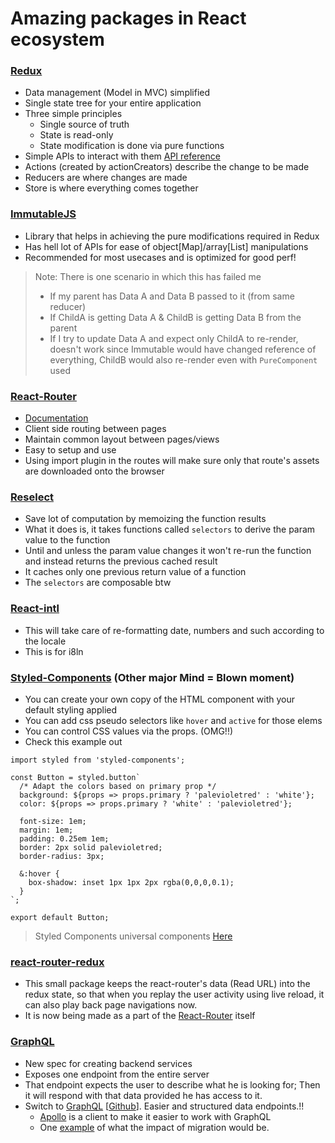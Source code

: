 # Amazing packages in React ecosystem

### [Redux](http://redux.js.org/)

* Data management (Model in MVC) simplified
* Single state tree for your entire application
* Three simple principles
  * Single source of truth
  * State is read-only
  * State modification is done via pure functions
* Simple APIs to interact with them [API reference](https://github.com/reactjs/redux/blob/master/docs/api/README.md)
* Actions (created by actionCreators) describe the change to be made
* Reducers are where changes are made
* Store is where everything comes together

### [ImmutableJS](https://facebook.github.io/immutable-js/)

* Library that helps in achieving the pure modifications required in Redux
* Has hell lot of APIs for ease of object[Map]/array[List] manipulations
* Recommended for most usecases and is optimized for good perf!

> Note: There is one scenario in which this has failed me
> * If my parent has Data A and Data B passed to it (from same reducer)
> * If ChildA is getting Data A & ChildB is getting Data B from the parent
> * If I try to update Data A and expect only ChildA to re-render, doesn't work since Immutable would have changed reference of everything, ChildB would also re-render even with `PureComponent` used


### [React-Router](https://github.com/ReactTraining/react-router)

* [Documentation](https://reacttraining.com/react-router/)
* Client side routing between pages
* Maintain common layout between pages/views
* Easy to setup and use
* Using import plugin in the routes will make sure only that route's assets are downloaded onto the browser

### [Reselect](https://github.com/reactjs/reselect)

* Save lot of computation by memoizing the function results
* What it does is, it takes functions called `selectors` to derive the param value to the function
* Until and unless the param value changes it won't re-run the function and instead returns the previous cached result
* It caches only one previous return value of a function
* The `selectors` are composable btw

### [React-intl](https://github.com/yahoo/react-intl)

* This will take care of re-formatting date, numbers and such according to the locale
* This is for i8ln

### [Styled-Components](https://github.com/styled-components/styled-components) (Other major Mind = Blown moment)

* You can create your own copy of the HTML component with your default styling applied
* You can add css pseudo selectors like `hover` and `active` for those elems
* You can control CSS values via the props. (OMG!!)
* Check this example out

```JSX
import styled from 'styled-components';

const Button = styled.button`
  /* Adapt the colors based on primary prop */
  background: ${props => props.primary ? 'palevioletred' : 'white'};
  color: ${props => props.primary ? 'white' : 'palevioletred'};

  font-size: 1em;
  margin: 1em;
  padding: 0.25em 1em;
  border: 2px solid palevioletred;
  border-radius: 3px;
  
  &:hover {
    box-shadow: inset 1px 1px 2px rgba(0,0,0,0.1);
  }
`;

export default Button;
```

> Styled Components universal components [Here](https://medium.com/styled-components/announcing-primitives-support-for-truly-universal-component-systems-5772c7d14bc7)

### [react-router-redux](https://github.com/reactjs/react-router-redux)

* This small package keeps the react-router's data (Read URL) into the redux state, so that when you replay the user activity using live reload, it can also play back page navigations now.
* It is now being made as a part of the [React-Router](https://github.com/ReactTraining/react-router) itself

### [GraphQL](http://graphql.org/)

* New spec for creating backend services
* Exposes one endpoint from the entire server
* That endpoint expects the user to describe what he is looking for; Then it will respond with that data provided he has access to it.
* Switch to [GraphQL](http://graphql.org/graphql-js/) [[Github](https://github.com/graphql/graphql-js)]. Easier and structured data endpoints.!!
  * [Apollo](http://dev.apollodata.com/) is a client to make it easier to work with GraphQL
  * One [example](https://dev-blog.apollodata.com/reducing-our-redux-code-with-react-apollo-5091b9de9c2a) of what the impact of migration would be.
